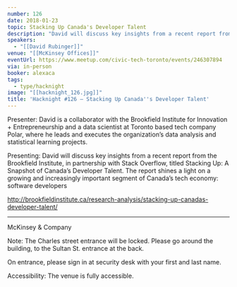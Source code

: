 ```yaml
---
number: 126
date: 2018-01-23
topic: Stacking Up Canada's Developer Talent
description: "David will discuss key insights from a recent report from the Brookfield Institute, in partnership with Stack Overflow, titled Stacking Up: A Snapshot of Canada’s Developer Talent. The report shines a light on a growing and increasingly important segment of Canada’s tech economy: software developers http://brookfieldinstitute.ca/research-analysis/stacking-up-canadas-developer-talent/"
speakers:
  - "[[David Rubinger]]"
venue: "[[McKinsey Offices]]"
eventUrl: https://www.meetup.com/civic-tech-toronto/events/246307894
via: in-person
booker: alexaca
tags:
  - type/hacknight
image: "[[hacknight_126.jpg]]"
title: 'Hacknight #126 – Stacking Up Canada''s Developer Talent'
---
```


Presenter: David is a collaborator with the Brookfield Institute for Innovation + Entrepreneurship and a data scientist at Toronto based tech company Polar, where he leads and executes the organization’s data analysis and statistical learning projects.

Presenting: David will discuss key insights from a recent report from the Brookfield Institute, in partnership with Stack Overflow, titled Stacking Up: A Snapshot of Canada’s Developer Talent. The report shines a light on a growing and increasingly important segment of Canada’s tech economy: software developers

http://brookfieldinstitute.ca/research-analysis/stacking-up-canadas-developer-talent/

***
McKinsey & Company

Note: The Charles street entrance will be locked. Please go around the building, to the Sultan St. entrance at the back.

On entrance, please sign in at security desk with your first and last name.

Accessibility: The venue is fully accessible.
